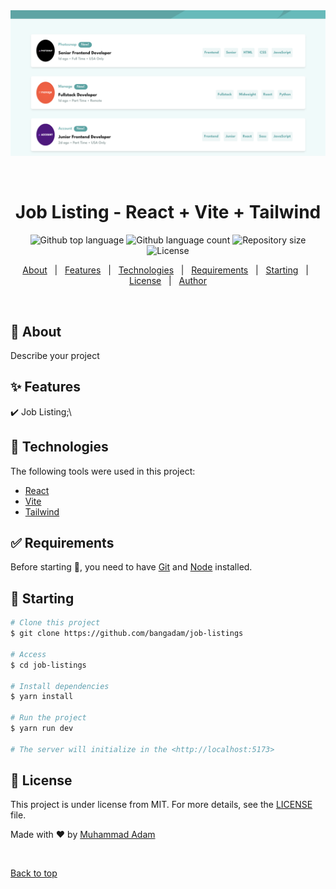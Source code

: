 <div align="center" id="top"> 
  <img src="public/banner.png" alt="Job Listing - React + Vite + Tailwind">

&#xa0;

  <!-- <a href="https://joblistings.netlify.app">Demo</a> -->
</div>

<h1 align="center">Job Listing - React + Vite + Tailwind</h1>

<p align="center">
  <img alt="Github top language" src="https://img.shields.io/github/languages/top/bangadam/job-listings?color=56BEB8">

  <img alt="Github language count" src="https://img.shields.io/github/languages/count/bangadam/job-listings?color=56BEB8">

  <img alt="Repository size" src="https://img.shields.io/github/repo-size/bangadam/job-listings?color=56BEB8">

  <img alt="License" src="https://img.shields.io/github/license/bangadam/job-listings?color=56BEB8">

  <!-- <img alt="Github issues" src="https://img.shields.io/github/issues/bangadam/job-listings?color=56BEB8" /> -->

  <!-- <img alt="Github forks" src="https://img.shields.io/github/forks/bangadam/job-listings?color=56BEB8" /> -->

  <!-- <img alt="Github stars" src="https://img.shields.io/github/stars/bangadam/job-listings?color=56BEB8" /> -->
</p>

<!-- Status -->

<!-- <h4 align="center">
	🚧  Job Listing - React + Vite + Tailwind 🚀 Under construction...  🚧
</h4>

<hr> -->

<p align="center">
  <a href="#dart-about">About</a> &#xa0; | &#xa0; 
  <a href="#sparkles-features">Features</a> &#xa0; | &#xa0;
  <a href="#rocket-technologies">Technologies</a> &#xa0; | &#xa0;
  <a href="#white_check_mark-requirements">Requirements</a> &#xa0; | &#xa0;
  <a href="#checkered_flag-starting">Starting</a> &#xa0; | &#xa0;
  <a href="#memo-license">License</a> &#xa0; | &#xa0;
  <a href="https://github.com/bangadam" target="_blank">Author</a>
</p>

<br>

## :dart: About

Describe your project

## :sparkles: Features

:heavy_check_mark: Job Listing;\

## :rocket: Technologies

The following tools were used in this project:

- [React](https://reactjs.org/)
- [Vite](https://vitejs.dev/)
- [Tailwind](https://tailwindcss.com/)

## :white_check_mark: Requirements

Before starting :checkered_flag:, you need to have [Git](https://git-scm.com) and [Node](https://nodejs.org/en/) installed.

## :checkered_flag: Starting

```bash
# Clone this project
$ git clone https://github.com/bangadam/job-listings

# Access
$ cd job-listings

# Install dependencies
$ yarn install

# Run the project
$ yarn run dev

# The server will initialize in the <http://localhost:5173>
```

## :memo: License

This project is under license from MIT. For more details, see the [LICENSE](LICENSE) file.

Made with :heart: by <a href="https://github.com/bangadam" target="_blank">Muhammad Adam</a>

&#xa0;

<a href="#top">Back to top</a>
